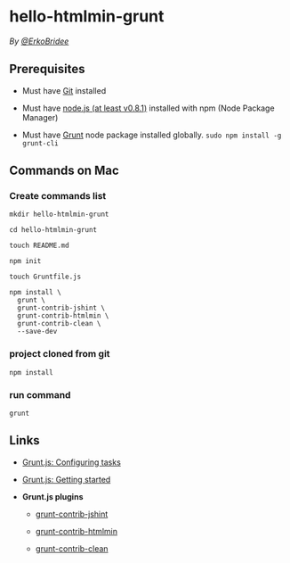 # hello-htmlmin-grunt

*By [@ErkoBridee](https://twitter.com/erkobridee)*

## Prerequisites

* Must have [Git](http://git-scm.com/) installed

* Must have [node.js (at least v0.8.1)](http://nodejs.org/) installed with npm (Node Package Manager)

* Must have [Grunt](https://github.com/gruntjs/grunt) node package installed globally.  `sudo npm install -g grunt-cli`


## Commands on Mac

### Create commands list

```
mkdir hello-htmlmin-grunt

cd hello-htmlmin-grunt

touch README.md

npm init

touch Gruntfile.js

npm install \
  grunt \
  grunt-contrib-jshint \
  grunt-contrib-htmlmin \
  grunt-contrib-clean \
  --save-dev
```

### project cloned from git

```
npm install
```

### run command

```
grunt
```

## Links

* [Grunt.js: Configuring tasks](http://gruntjs.com/configuring-tasks)

* [Grunt.js: Getting started](http://gruntjs.com/getting-started)

* **Grunt.js plugins**

  * [grunt-contrib-jshint](https://github.com/gruntjs/grunt-contrib-jshint)

  * [grunt-contrib-htmlmin](https://github.com/gruntjs/grunt-contrib-htmlmin)

  * [grunt-contrib-clean](https://github.com/gruntjs/grunt-contrib-clean)

